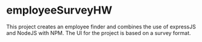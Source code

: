 # employeeSurveyHW
This project creates an employee finder and combines the use of expressJS and NodeJS with NPM. The UI for the project is based on a survey format.
